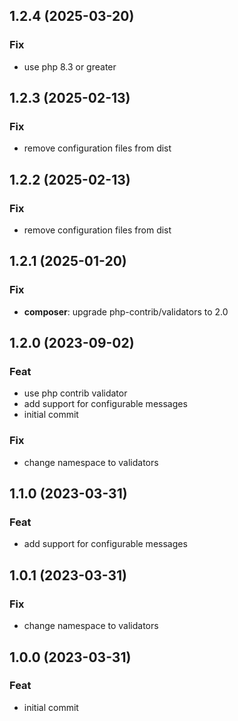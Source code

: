 ## 1.2.4 (2025-03-20)

### Fix

- use php 8.3 or greater

## 1.2.3 (2025-02-13)

### Fix

- remove configuration files from dist

## 1.2.2 (2025-02-13)

### Fix

- remove configuration files from dist

## 1.2.1 (2025-01-20)

### Fix

- **composer**: upgrade php-contrib/validators to 2.0

## 1.2.0 (2023-09-02)

### Feat

- use php contrib validator
- add support for configurable messages
- initial commit

### Fix

- change namespace to validators

## 1.1.0 (2023-03-31)

### Feat

- add support for configurable messages

## 1.0.1 (2023-03-31)

### Fix

- change namespace to validators

## 1.0.0 (2023-03-31)

### Feat

- initial commit
